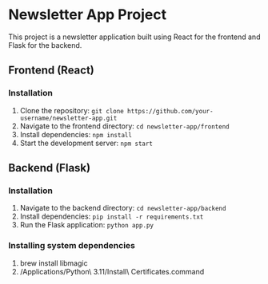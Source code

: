 # Newsletter App Project

This project is a newsletter application built using React for the frontend and Flask for the backend.

## Frontend (React)

### Installation

1. Clone the repository: `git clone https://github.com/your-username/newsletter-app.git`
2. Navigate to the frontend directory: `cd newsletter-app/frontend`
3. Install dependencies: `npm install`
4. Start the development server: `npm start`


## Backend (Flask)

### Installation

1. Navigate to the backend directory: `cd newsletter-app/backend`
2. Install dependencies: `pip install -r requirements.txt`
3. Run the Flask application: `python app.py`

### Installing system dependencies
1. brew install libmagic
2. /Applications/Python\ 3.11/Install\ Certificates.command

